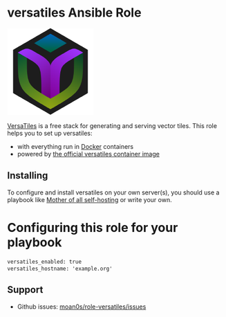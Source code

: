 # versatiles Ansible Role

![versatiles Logo](assets/logo.png)


[VersaTiles](https://versatiles.org/) is a free stack for generating and serving vector tiles. This role helps you to set up versatiles:

- with everything run in [Docker](https://www.docker.com/) containers
- powered by [the official versatiles container image](https://github.com/versatiles-org/versatiles-docker/pkgs/container/versatiles)


## Installing

To configure and install versatiles on your own server(s), you should use a playbook like [Mother of all self-hosting](https://github.com/mother-of-all-self-hosting/mash-playbook) or write your own.

# Configuring this role for your playbook

```
versatiles_enabled: true
versatiles_hostname: 'example.org'
```

## Support

- Github issues: [moan0s/role-versatiles/issues](https://github.com/moan0s/role-versatiles/issues)
